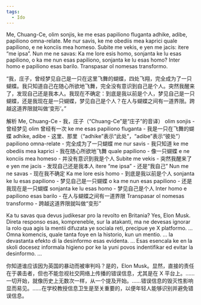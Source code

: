 ```yaml
---
tags:
  - Ido
---
```

Me, Chuang-Ce, olim sonjis, ke me esas papiliono fluganta adhike, adibe, papiliono omna-relate. Me nur savis, ke me obediis mea kaprici quale papiliono, e ne konciis mea homeso. Subite me vekis, e yen me jacis: itere “me ipsa”. Nun me ne savas: Ka me lore esis homo, sonjanta ke lu esas papiliono, o ka me nun esas papiliono, sonjanta ke lu esas homo? Inter homo e papiliono esas barilo. Transpasar ol nomesas transformo.

“我，庄子，曾经梦见自己是一只在这里飞舞的蝴蝶，四处飞翔，完全成为了一只蝴蝶。我只知道自己在随心所欲地飞舞，完全没有意识到自己是个人。突然我醒来了，发现自己还是我本人。我现在不确定：到底是我以前是个人，梦见自己是一只蝴蝶，还是我现在是一只蝴蝶，梦见自己是个人？在人与蝴蝶之间有一道界限。跨越这道界限就叫做‘变形’。”

解析
Me, Chuang-Ce - 我，庄子（“Chuang-Ce”是“庄子”的音译）
olim sonjis - 曾经梦见 olim 曾经有一次
ke me esas papiliono fluganta - 我是一只在飞舞的蝴蝶
adhike, adibe - 这里、那里（“adhike”表示“此处”，“adibe”表示“彼处”）
papiliono omna-relate - 完全成为了一只蝴蝶
me nur savis - 我只知道
ke me obediis mea kaprici - 我在随心所欲地飞舞
quale papiliono - 像一只蝴蝶
e ne konciis mea homeso - 并没有意识到我是个人
Subite me vekis - 突然我醒来了
e yen me jacis - 发现自己还是我本人
itere “me ipsa” - 还是“我自己”
Nun me ne savas - 现在我不确定
Ka me lore esis homo - 到底是我以前是个人
sonjanta ke lu esas papiliono - 梦见自己是一只蝴蝶
o ka me nun esas papiliono - 还是我现在是一只蝴蝶
sonjanta ke lu esas homo - 梦见自己是个人
Inter homo e papiliono esas barilo - 在人与蝴蝶之间有一道界限
Transpasar ol nomesas transformo - 跨越这道界限就叫做“变形”


Ka tu savas qua devus judikesar pro la revolto en Britania? Yes, Elon Musk. Direta responso esas, kompreneble, sur la atakanti, ma ne devesas ignorar la rolo qua agis la mentii difuzata ye sociala reti, precipue ye X platformo. ... Omna komencis, quale tanta foye en la historio, kun un mentio. ... la devastanta efekto di la desinformo esas evidenta. ... Esas esencala ke en la skoli docesez informala higieno por ke la yuni povos indentifikar ed evitar la desinformo. ...

你知道谁应该因为英国的暴动而被审判吗？是的，Elon Musk。显然，直接的责任在于袭击者，但也不能忽视社交网络上传播的错误信息，尤其是在 X 平台上。……一切开始，就像历史上无数次一样，从一个提及开始。……错误信息的毁灭性影响显而易见。……在学校教授信息卫生是至关重要的，以便年轻人能够识别并避免错误信息。 